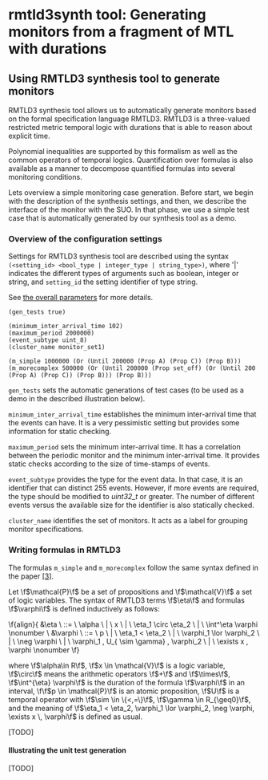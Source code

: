 

# rmtld3synth tool: Generating monitors from a fragment of MTL with durations


## Using RMTLD3 synthesis tool to generate monitors

RMTLD3 synthesis tool allows us to automatically generate monitors based on the formal specification language RMTLD3. RMTLD3 is a three-valued restricted metric temporal logic with durations that is able to reason about explicit time.

Polynomial inequalities are supported by this formalism as well as the common operators of temporal logics. Quantification over formulas is also available as a manner to decompose quantified formulas into several monitoring conditions.

Lets overview a simple monitoring case generation. Before start, we begin with the description of the synthesis settings, and then, we describe the interface of the monitor with the SUO. In that phase, we use a simple test case that is automatically generated by our synthesis tool as a demo.

### Overview of the configuration settings

Settings for RMTLD3 synthesis tool are described using the syntax `(<setting_id> <bool_type | integer_type | string_type>)`, where '|' indicates the different types of arguments such as boolean, integer or string, and `setting_id` the setting identifier of type string.

See [the overall parameters](rmtld3_parameters.md) for more details.

~~~~~~~~~~~~~~~~~~~~~{.lisp}
(gen_tests true)

(minimum_inter_arrival_time 102)
(maximum_period 2000000)
(event_subtype uint_8)
(cluster_name monitor_set1)

(m_simple 1000000 (Or (Until 200000 (Prop A) (Prop C)) (Prop B)))
(m_morecomplex 500000 (Or (Until 200000 (Prop set_off) (Or (Until 200 (Prop A) (Prop C)) (Prop B))) (Prop B)))

~~~~~~~~~~~~~~~~~~~~~

`gen_tests` sets the automatic generations of test cases (to be used as a demo in the described illustration below).

`minimum_inter_arrival_time` establishes the minimum inter-arrival time that the events can have. It is a very pessimistic setting but provides some information for static checking.

`maximum_period` sets the minimum inter-arrival time. It has a correlation between the periodic monitor and the minimum inter-arrival time. It provides static checks according to the size of time-stamps of events.

`event_subtype` provides the type for the event data. In that case, it is an identifier that can distinct 255 events. However, if more events are required, the type should be modified to *uint32_t* or greater. The number of different events versus the available size for the identifier is also statically checked.

`cluster_name` identifies the set of monitors. It acts as a label for grouping monitor specifications.

### Writing formulas in RMTLD3

The formulas `m_simple` and `m_morecomplex` follow the same syntax defined in the paper [[3]](http://link.springer.com/chapter/10.1007%2F978-3-319-23820-3_11).

Let \f$\mathcal{P}\f$ be a set of propositions and \f$\mathcal{V}\f$ a set of logic variables. The syntax of RMTLD3 terms \f$\eta\f$ and formulas \f$\varphi\f$ is defined inductively as follows:

\f{align}{
&\eta \ ::= \ \alpha \ | \ x  \ | \ \eta_1 \circ \eta_2 \ | \ \int^\eta \varphi \nonumber \\
&\varphi \ ::= \ p \ | \ \eta_1 < \eta_2 \ | \ \varphi_1 \lor \varphi_2 \ | \ \neg \varphi \ | \ \varphi_1 \, U_{ \sim \gamma} \, \varphi_2 \ | \ 
\exists x \, \varphi \nonumber \f}


where \f$\alpha\in R\f$, \f$x \in \mathcal{V}\f$ is a logic
variable, \f$\circ\f$ means the arithmetic operators \f$+\f$ and \f$\times\f$,
\f$\int^{\eta} \varphi\f$ is the duration of the formula \f$\varphi\f$ in an
interval, \f\f$p \in \mathcal{P}\f$ is an atomic proposition, \f$U\f$ is a temporal operator with \f$\sim \in \{<,=\}\f$,
\f$\gamma \in R_{\geq0}\f$, and the meaning of \f$\eta_1 < \eta_2, \varphi_1 \lor \varphi_2, \neg \varphi, \exists x \, \varphi\f$ is defined as usual.

[TODO]

#### Illustrating the unit test generation

[TODO]


